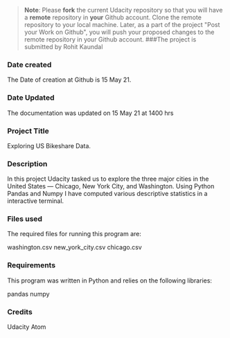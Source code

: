 >**Note**: Please **fork** the current Udacity repository so that you will have a **remote** repository in **your** Github account. Clone the remote repository to your local machine. Later, as a part of the project "Post your Work on Github", you will push your proposed changes to the remote repository in your Github account.
###The project is submitted by Rohit Kaundal

### Date created
The Date of creation at Github is 15 May 21.

### Date Updated 
The documentation was updated on 15 May 21 at 1400 hrs

### Project Title
Exploring US Bikeshare Data.

### Description
In this project Udacity tasked us to explore the three major cities in the United States — Chicago, New York City, and Washington.
Using Python Pandas and Numpy I have computed various descriptive statistics in a interactive terminal.

### Files used

The required files for running this program are:

washington.csv
new_york_city.csv
chicago.csv


### Requirements

This program was written in Python and relies on the following libraries:

pandas
numpy

### Credits
Udacity 
Atom
